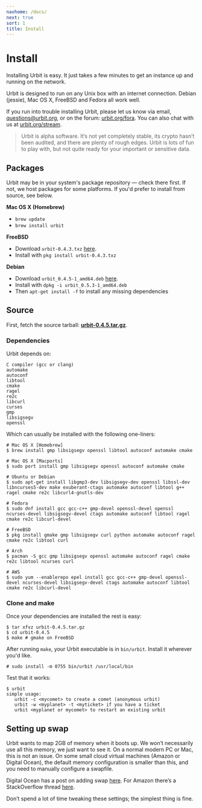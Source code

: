 ```yaml
---
navhome: /docs/
next: true
sort: 1
title: Install
---
```


# Install

Installing Urbit is easy.  It just takes a few minutes to get an
instance up and running on the network.  

Urbit is designed to run on any Unix box with an internet connection.
Debian (jessie), Mac OS X, FreeBSD and Fedora all work well.

If you run into trouble installing Urbit, please let us know via
email, [questions@urbit.org](mailto:questions@urbit.org), or on the
forum: [urbit.org/fora](https://urbit.org/fora).  You can also chat
with us at [urbit.org/stream](https://urbit.org/fora).

> Urbit is alpha software.  It’s not yet completely stable, its crypto
> hasn’t been audited, and there are plenty of rough edges.  Urbit is
> lots of fun to play with, but not quite ready for your important or
> sensitive data.

## Packages

Urbit may be in your system's package repository — check there first.  If not,
we host packages for some platforms. If you'd prefer to install from source, see
below.

**Mac OS X (Homebrew)**

- `brew update`
- `brew install urbit`

**FreeBSD**

- Download `urbit-0.4.3.txz` [here](https://media.urbit.org/dist/freebsd/urbit-0.4.3.txz).
- Install with `pkg install urbit-0.4.3.txz`

**Debian**

- Download `urbit_0.4.5-1_amd64.deb` [here](https://media.urbit.org/dist/debian/urbit_0.4.5-1_amd64.deb).
- Install with `dpkg -i urbit_0.5.3-1_amd64.deb`
- Then `apt-get install -f` to install any missing dependencies

## Source

First, fetch the source tarball: **[urbit-0.4.5.tar.gz](https://media.urbit.org/dist/src/urbit-0.4.5.tar.gz)**.

### Dependencies

Urbit depends on:

    C compiler (gcc or clang)
    automake
    autoconf
    libtool
    cmake
    ragel
    re2c
    libcurl
    curses
    gmp
    libsigsegv
    openssl

Which can usually be installed with the following one-liners:

    # Mac OS X [Homebrew]
    $ brew install gmp libsigsegv openssl libtool autoconf automake cmake

    # Mac OS X [Macports]
    $ sudo port install gmp libsigsegv openssl autoconf automake cmake

    # Ubuntu or Debian
    $ sudo apt-get install libgmp3-dev libsigsegv-dev openssl libssl-dev libncurses5-dev make exuberant-ctags automake autoconf libtool g++ ragel cmake re2c libcurl4-gnutls-dev

    # Fedora
    $ sudo dnf install gcc gcc-c++ gmp-devel openssl-devel openssl ncurses-devel libsigsegv-devel ctags automake autoconf libtool ragel cmake re2c libcurl-devel

    # FreeBSD
    $ pkg install gmake gmp libsigsegv curl python automake autoconf ragel cmake re2c libtool curl

    # Arch
    $ pacman -S gcc gmp libsigsegv openssl automake autoconf ragel cmake re2c libtool ncurses curl

    # AWS
    $ sudo yum --enablerepo epel install gcc gcc-c++ gmp-devel openssl-devel ncurses-devel libsigsegv-devel ctags automake autoconf libtool cmake re2c libcurl-devel

### Clone and make

Once your dependencies are installed the rest is easy:

    $ tar xfvz urbit-0.4.5.tar.gz
    $ cd urbit-0.4.5
    $ make # gmake on FreeBSD

After running `make`, your Urbit executable is in `bin/urbit`. Install it wherever you'd like.

    # sudo install -m 0755 bin/urbit /usr/local/bin

Test that it works:

    $ urbit
    simple usage:
       urbit -c <mycomet> to create a comet (anonymous urbit)
       urbit -w <myplanet> -t <myticket> if you have a ticket
       urbit <myplanet or mycomet> to restart an existing urbit

## Setting up swap

Urbit wants to map 2GB of memory when it boots up.  We won’t
necessarily use all this memory, we just want to see it.  On a
normal modern PC or Mac, this is not an issue.  On some small
cloud virtual machines (Amazon or Digital Ocean), the default
memory configuration is smaller than this, and you need to
manually configure a swapfile.

Digital Ocean has a post on adding swap [here](https://www.digitalocean.com/community/tutorials/how-to-add-swap-on-ubuntu-14-04).  For Amazon there’s a StackOverflow thread [here](http://stackoverflow.com/questions/17173972/how-do-you-add-swap-to-an-ec2-instance).

Don’t spend a lot of time tweaking these settings; the simplest
thing is fine.
